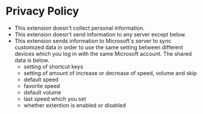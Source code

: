 <h1>Privacy Policy </h1>
<ul>
<li>This extension doesn't collect personal information.</li>
<li>This extension doesn't send information to any server except below.</li>
<li>This extension sends information to Microsoft's server to sync customized data
in order to use the same setting between different devices which you log in with the same Microsoft account.
The shared data is below.
<ul>
<li>setting of shortcut keys</li>
<li>setting of amount of increase or decrease of speed, volume and skip</li>
<li>default speed</li>
<li>favorite speed</li>
<li>default volume</li>
<li>last speed which you set</li>
<li>whether extention is enabled or disabled</li>
</ul>
</li>
</ul>
